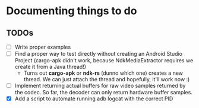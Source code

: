 # Documenting things to do

## TODOs
- [ ] Write proper examples
- [ ] Find a proper way to test directly without creating an Android Studio Project (cargo-apk didn't work, because NdkMediaExtractor requires we create it from a Java thread!)
    * Turns out **cargo-apk** or **ndk-rs** (dunno which one) creates a new thread. We can just attach the thread and hopefully, it'll work now :)
- [ ] Implement returning actual buffers for raw video samples returned by the codec. So far, the decoder can only return hardware buffer samples.
- [X] Add a script to automate running adb logcat with the correct PID
